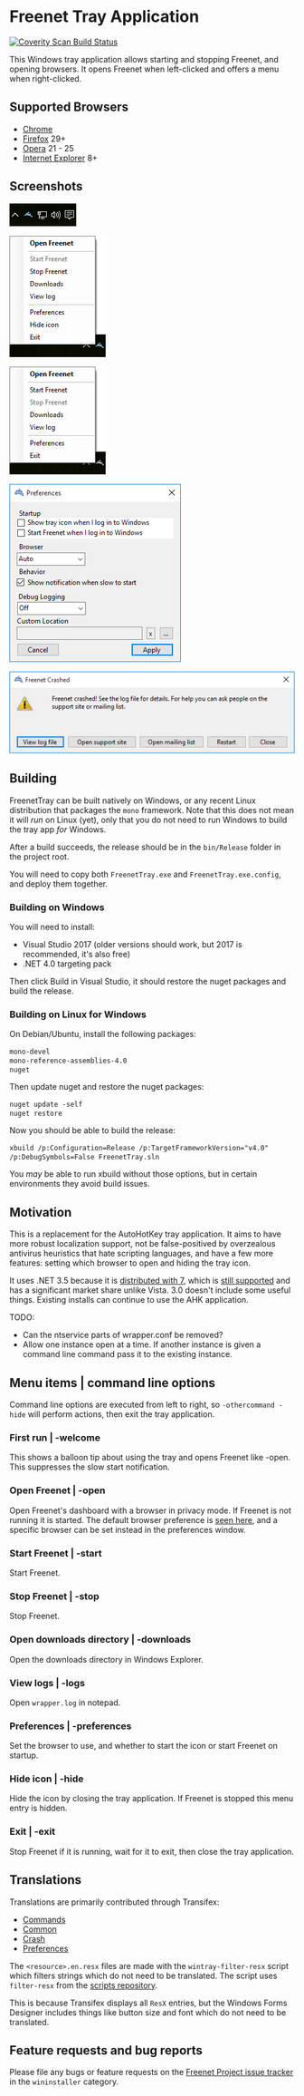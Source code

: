 # Freenet Tray Application

<a href="https://scan.coverity.com/projects/5458">
  <img alt="Coverity Scan Build Status"
       src="https://scan.coverity.com/projects/5458/badge.svg"/>
</a>

This Windows tray application allows starting and stopping Freenet, and opening browsers. It opens Freenet when left-clicked and offers a menu when right-clicked.

## Supported Browsers

* [Chrome](Browsers/Chrome.cs)
* [Firefox](Browsers/Firefox.cs) 29+
* [Opera](Browsers/Opera.cs) 21 - 25
* [Internet Explorer](Browsers/InternetExplorer.cs) 8+

## Screenshots

![Tray icon](Screenshots/icon.png)

![Running](Screenshots/running_menu.png)

![Stopped](Screenshots/stopped_menu.png)

![Preferences window](Screenshots/preferences.png)

![Crash dialog](Screenshots/crash.png)

## Building

FreenetTray can be built natively on Windows, or any recent Linux distribution that packages
the `mono` framework. Note that this does not mean it will *run* on Linux (yet), only that you do
not need to run Windows to build the tray app *for* Windows.

After a build succeeds, the release should be in the `bin/Release` folder in the project root.

You will need to copy both `FreenetTray.exe` and `FreenetTray.exe.config`, and deploy
them together.

### Building on Windows

You will need to install:

* Visual Studio 2017 (older versions should work, but 2017 is recommended, it's also free)
* .NET 4.0 targeting pack

Then click Build in Visual Studio, it should restore the nuget packages and build the release.

### Building on Linux for Windows

On Debian/Ubuntu, install the following packages:

    mono-devel
    mono-reference-assemblies-4.0
    nuget
    
Then update nuget and restore the nuget packages:

    nuget update -self
    nuget restore
    
Now you should be able to build the release:
    
    xbuild /p:Configuration=Release /p:TargetFrameworkVersion="v4.0" /p:DebugSymbols=False FreenetTray.sln
    
You *may* be able to run xbuild without those options, but in certain environments they avoid
build issues.

## Motivation

This is a replacement for the AutoHotKey tray application. It aims to have more robust localization support, not be false-positived by overzealous antivirus heuristics that hate scripting languages, and have a few more features: setting which browser to open and hiding the tray icon.

It uses .NET 3.5 because it is [distributed with 7](http://msdn.microsoft.com/en-us/library/bb822049%28v=vs.110%29.aspx), which is [still supported](http://windows.microsoft.com/en-us/windows/lifecycle) and has a significant market share unlike Vista. 3.0 doesn't include some useful things. Existing installs can continue to use the AHK application.

TODO:

* Can the ntservice parts of wrapper.conf be removed?
* Allow one instance open at a time. If another instance is given a command line command pass it to the existing instance.

## Menu items | command line options

Command line options are executed from left to right, so `-othercommand -hide` will perform actions, then exit the tray application.

### First run | -welcome

This shows a balloon tip about using the tray and opens Freenet like -open. This suppresses the slow start notification.

### Open Freenet | -open

Open Freenet's dashboard with a browser in privacy mode. If Freenet is not running it is started. The default browser preference is [seen here](Browsers/BrowserUtil.cs#L31), and a specific browser can be set instead in the preferences window.

### Start Freenet | -start

Start Freenet.

### Stop Freenet | -stop

Stop Freenet.

### Open downloads directory | -downloads

Open the downloads directory in Windows Explorer.

### View logs | -logs

Open `wrapper.log` in notepad.

### Preferences | -preferences

Set the browser to use, and whether to start the icon or start Freenet on startup.

### Hide icon | -hide

Hide the icon by closing the tray application. If Freenet is stopped this menu entry is hidden.

### Exit | -exit

Stop Freenet if it is running, wait for it to exit, then close the tray application.

## Translations

Translations are primarily contributed through Transifex:

* [Commands](https://www.transifex.com/projects/p/freenet/resource/windows-tray-commands/)
* [Common](https://www.transifex.com/projects/p/freenet/resource/windows-tray-common/)
* [Crash](https://www.transifex.com/projects/p/freenet/resource/windows-tray-crash/)
* [Preferences](https://www.transifex.com/projects/p/freenet/resource/windows-tray-preferences/)

The `<resource>.en.resx` files are made with the `wintray-filter-resx` script
which filters strings which do not need to be translated. The script uses
`filter-resx` from the [scripts repository](https://github.com/freenet/scripts/blob/master/filter-resx).

This is because Transifex displays all `ResX` entries, but the Windows Forms
Designer includes things like button size and font which do not need to be
translated.

## Feature requests and bug reports

Please file any bugs or feature requests on the
[Freenet Project issue tracker](https://bugs.freenetproject.org/bug_report_page.php)
in the `wininstaller` category.
